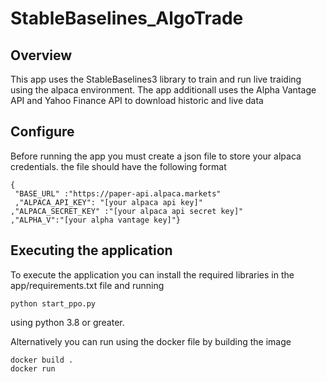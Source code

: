 # StableBaselines_AlgoTrade

## Overview 
This app uses the StableBaselines3 library to train and run live traiding using the alpaca environment. The app additionall uses the Alpha Vantage API and Yahoo Finance API to download historic and live data 

## Configure
Before running the app you must create a json file to store your alpaca credentials. the file should have the following format
```
{
 "BASE_URL" :"https://paper-api.alpaca.markets"
 ,"ALPACA_API_KEY": "[your alpaca api key]"
,"ALPACA_SECRET_KEY" :"[your alpaca api secret key]"
,"ALPHA_V":"[your alpha vantage key]"}
```

## Executing the application
To execute the application you can install the required libraries in the app/requirements.txt file and running
```
python start_ppo.py
```
using python 3.8 or greater.

Alternatively you can run using the docker file by building the image
```
docker build . 
docker run
```
